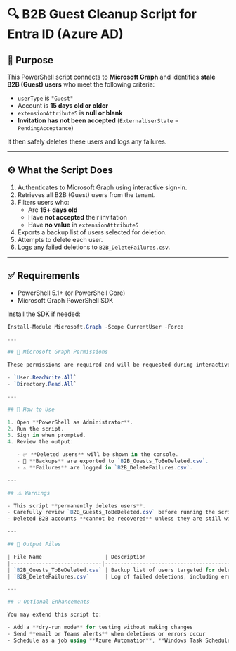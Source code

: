 # 🔍 B2B Guest Cleanup Script for Entra ID (Azure AD)

## 📌 Purpose

This PowerShell script connects to **Microsoft Graph** and identifies **stale B2B (Guest) users** who meet the following criteria:

- `userType` is `"Guest"`
- Account is **15 days old or older**
- `extensionAttribute5` is **null or blank**
- **Invitation has not been accepted** (`ExternalUserState` = `PendingAcceptance`)

It then safely deletes these users and logs any failures.

---

## ⚙️ What the Script Does

1. Authenticates to Microsoft Graph using interactive sign-in.
2. Retrieves all B2B (Guest) users from the tenant.
3. Filters users who:
   - Are **15+ days old**
   - Have **not accepted** their invitation
   - Have **no value** in `extensionAttribute5`
4. Exports a backup list of users selected for deletion.
5. Attempts to delete each user.
6. Logs any failed deletions to `B2B_DeleteFailures.csv`.

---

## ✅ Requirements

- PowerShell 5.1+ (or PowerShell Core)
- Microsoft Graph PowerShell SDK

Install the SDK if needed:
```powershell
Install-Module Microsoft.Graph -Scope CurrentUser -Force

---

## 🔐 Microsoft Graph Permissions

These permissions are required and will be requested during interactive sign-in via `Connect-MgGraph`:

- `User.ReadWrite.All`
- `Directory.Read.All`

---

## 🚀 How to Use

1. Open **PowerShell as Administrator**.
2. Run the script.
3. Sign in when prompted.
4. Review the output:

   - ✅ **Deleted users** will be shown in the console.
   - 📁 **Backups** are exported to `B2B_Guests_ToBeDeleted.csv`.
   - ⚠️ **Failures** are logged in `B2B_DeleteFailures.csv`.

---

## ⚠️ Warnings

- This script **permanently deletes users**.
- Carefully review `B2B_Guests_ToBeDeleted.csv` before running the script in production.
- Deleted B2B accounts **cannot be recovered** unless they are still within the soft-delete retention period (typically 30 days).

---

## 📂 Output Files

| File Name                    | Description                                      |
|-----------------------------|--------------------------------------------------|
| `B2B_Guests_ToBeDeleted.csv` | Backup list of users targeted for deletion       |
| `B2B_DeleteFailures.csv`     | Log of failed deletions, including error messages |

---

## 💡 Optional Enhancements

You may extend this script to:

- Add a **dry-run mode** for testing without making changes
- Send **email or Teams alerts** when deletions or errors occur
- Schedule as a job using **Azure Automation**, **Windows Task Scheduler**, or a **CI/CD pipeline**
